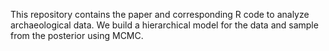 This repository contains the paper and corresponding R code to analyze archaeological data. We build a hierarchical model for the data and sample from the posterior using MCMC.
